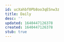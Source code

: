 ```yaml
---
id: ucXahbf0Pb8oo3qESnw3z
title: Daily
desc: ''
updated: 1640447126378
created: 1640447126378
stub: true
---
```


